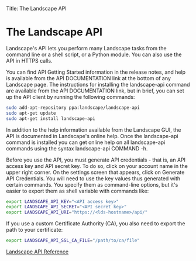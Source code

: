 Title: The Landscape API

# The Landscape API

Landscape's API lets you perform many Landscape tasks from the command line or
a shell script, or a Python module. You can also use the API in HTTPS calls.

You can find API Getting Started information in the release notes, and help is
available from the API DOCUMENTATION link at the bottom of any Landscape page.
The instructions for installing the landscape-api command are available from
the API DOCUMENTATION link, but in brief, you can set up the API client by
running the following commands:

```bash
sudo add-apt-repository ppa:landscape/landscape-api
sudo apt-get update
sudo apt-get install landscape-api
```

In addition to the help information available from the Landscape GUI, the API
is documented in Landscape's online help. Once the landscape-api command is
installed you can get online help on all landscape-api commands using the
syntax landscape-api COMMAND -h.

Before you use the API, you must generate API credentials - that is, an API
access key and API secret key. To do so, click on your account name in the
upper right corner. On the settings screen that appears, click on Generate API
Credentials. You will need to use the key values thus generated with certain
commands. You specify them as command-line options, but it's easier to export
them as shell variable with commands like:

```bash
export LANDSCAPE_API_KEY="<API access key>"
export LANDSCAPE_API_SECRET="<API secret key>"
export LANDSCAPE_API_URI="https://<lds-hostname>/api/"
```

If you use a custom Certificate Authority (CA), you also need to export the
path to your certificate:

```bash
export LANDSCAPE_API_SSL_CA_FILE="/path/to/ca/file"
```

[Landscape API Reference](https://landscape.canonical.com/static/doc/api/)
